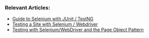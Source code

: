 ### Relevant Articles:
- [Guide to Selenium with JUnit / TestNG](http://www.baeldung.com/java-selenium-with-junit-and-testng)
- [Testing a Site with Selenium / Webdriver](http://www.baeldung.com)
- [Testing with Selenium/WebDriver and the Page Object Pattern](http://www.baeldung.com/selenium-webdriver-page-object)
